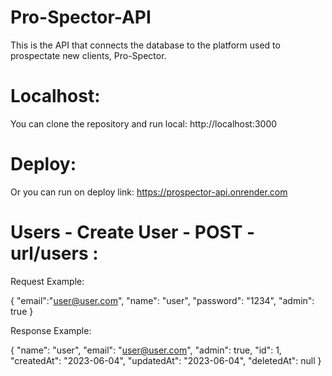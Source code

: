 # Pro-Spector-API
This is the API that connects the database to the platform used to prospectate new clients, Pro-Spector.

# Localhost:
You can clone the repository and run local: http://localhost:3000

# Deploy:
Or you can run on deploy link: https://prospector-api.onrender.com

# Users - Create User - POST - url/users :

Request Example:

{
	"email":"user@user.com",
	"name": "user",
	"password": "1234",
	"admin": true
}

Response Example:

{
	"name": "user",
	"email": "user@user.com",
	"admin": true,
	"id": 1,
	"createdAt": "2023-06-04",
	"updatedAt": "2023-06-04",
	"deletedAt": null
}
